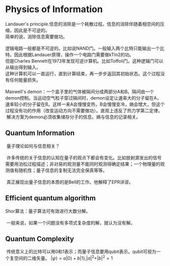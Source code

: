 Physics of Information
======
  Landauer's principle.信息的消除是一个耗散过程。信息的消除伴随着相空间的压缩，因此是不可逆的。<br>
  简单的说，消除信息需要做功。<br>
  <br>
  逻辑电路一般都是不可逆的。比如说NAND门。一般输入两个比特只能输出一个比特。因此根据Landauer原理，操作一个电路门需要做kTln2的功。<br>
  但是Charles Bennett在1973年发现可逆计算机。比如Toffoli门。这种逻辑门可以从输出得到输入。<br>
  这种计算机可以一直运行，直到计算结束，再一步步返回其初始状态。这个过程没有任何能量损失。<br>
  <br>
  Maxwell's demon：一个盒子里的气体被隔间分成两部分A和B。隔间由一个demon控制。当运动空气粒子穿过隔间时，demon设定让速率大的分子留在A，速率较小的分子留在B。这样一来A会慢慢变热，B会慢慢变冷，熵会增大，但这个过程没有功的作用（改变运动方向不需要做功）。直观上违反了热力学第二定律。<br>
  解决方案为demon必须收集储存分子的信息。熵与信息的记录相关。
  
Quantum Information
------

  量子理论如何与信息相关？<br>
  <br>
  许多传统的关于信息的认知在量子的观点下都会有变化。比如放射源发出的信号需要用泊松过程描述；非对易的观测量不能同时观测得确定结果；一个物理量的观测值有随机性；量子信息的复制无法完全保真等等。<br>
  <br>
  真正展现出量子信息的本质的是Bell的工作。他解释了EPR详谬。<br>
  
Efficient quantum algorithm
------
  Shor算法：量子算法可有效进行大数分解。<br>
  <br>
  一般来说，如果一个问题没有多项式复杂度的解，就认为没有解。<br>
  
Quantum Complexity
------
  传统意义上的比特可以用0和1表示；而量子信息要用qubit表示。qubit可视为一个复空间的二维矢量。
  $|\psi\rangle = a|0\rangle + b|1\rangle, |a|^{2}+|b|^{2}=1$
